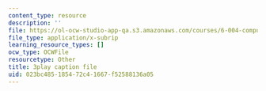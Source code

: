 ```yaml
---
content_type: resource
description: ''
file: https://ol-ocw-studio-app-qa.s3.amazonaws.com/courses/6-004-computation-structures-spring-2017/023bc485185472c41667f52588136a05_uh5zxZCp70c.srt
file_type: application/x-subrip
learning_resource_types: []
ocw_type: OCWFile
resourcetype: Other
title: 3play caption file
uid: 023bc485-1854-72c4-1667-f52588136a05
---
```

